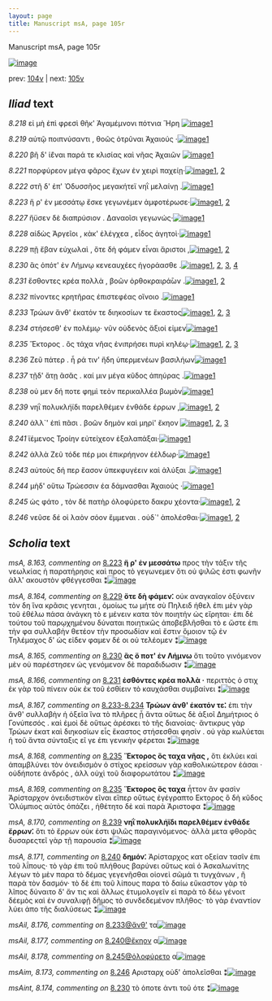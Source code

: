 ```yaml
---
layout: page
title: Manuscript msA, page 105r
---
```


Manuscript msA, page 105r

[![image](http://www.homermultitext.org/iipsrv?OBJ=IIP,1.0&FIF=/project/homer/pyramidal/deepzoom/hmt/vaimg/2017a/VA105RN_0106.tif&WID=100&CVT=JPEG)](http://www.homermultitext.org/ict2/?urn=urn:cite2:hmt:vaimg.2017a:VA105RN_0106)

prev:  [104v](../104v) | next:  [105v](../105v)

## *Iliad* text

*8.218* <a id="8.218"/> εἰ μὴ ἐπὶ φρεσὶ θῆκ' Ἀγαμέμνονι πότνια Ἥρη 				[![image](http://www.homermultitext.org/iipsrv?OBJ=IIP,1.0&FIF=/project/homer/pyramidal/deepzoom/hmt/vaimg/2017a/VA105RN_0277.tif&RGN=0.2012,0.2322,0.3904,0.0308&WID=1000&CVT=JPEG)](http://www.homermultitext.org/ict2/?urn=urn:cite2:hmt:vaimg.2017a:VA105RN_0277@0.2012,0.2322,0.3904,0.0308)[1](#msA_8.1)

*8.219* <a id="8.219"/> αὐτῷ ποιπνύσαντι , θοῶς ὀτρῦναι Ἀχαιούς ·[![image](http://www.homermultitext.org/iipsrv?OBJ=IIP,1.0&FIF=/project/homer/pyramidal/deepzoom/hmt/vaimg/2017a/VA105RN_0277.tif&RGN=0.1962,0.2509,0.3974,0.0323&WID=1000&CVT=JPEG)](http://www.homermultitext.org/ict2/?urn=urn:cite2:hmt:vaimg.2017a:VA105RN_0277@0.1962,0.2509,0.3974,0.0323)[1](#msA_8.1)

*8.220* <a id="8.220"/> βῆ δ' ἱ̈έναι παρά τε κλισίας καὶ νῆας Ἀχαιῶν 				[![image](http://www.homermultitext.org/iipsrv?OBJ=IIP,1.0&FIF=/project/homer/pyramidal/deepzoom/hmt/vaimg/2017a/VA105RN_0277.tif&RGN=0.1982,0.2652,0.4074,0.0383&WID=1000&CVT=JPEG)](http://www.homermultitext.org/ict2/?urn=urn:cite2:hmt:vaimg.2017a:VA105RN_0277@0.1982,0.2652,0.4074,0.0383)[1](#msA_8.1)

*8.221* <a id="8.221"/> πορφύρεον μέγα φᾶρος ἔχων ἐν χειρὶ παχείῃ·[![image](http://www.homermultitext.org/iipsrv?OBJ=IIP,1.0&FIF=/project/homer/pyramidal/deepzoom/hmt/vaimg/2017a/VA105RN_0277.tif&RGN=0.1762,0.2855,0.4314,0.0383&WID=1000&CVT=JPEG)](http://www.homermultitext.org/ict2/?urn=urn:cite2:hmt:vaimg.2017a:VA105RN_0277@0.1762,0.2855,0.4314,0.0383)[1](#msA_8.1), [2](#msA_8.162)

*8.222* <a id="8.222"/> στῆ δ' ἐπ' Ὀδυσσῆος 					μεγακήτεϊ νηῒ μελαίνῃ .[![image](http://www.homermultitext.org/iipsrv?OBJ=IIP,1.0&FIF=/project/homer/pyramidal/deepzoom/hmt/vaimg/2017a/VA105RN_0277.tif&RGN=0.1942,0.308,0.3894,0.0346&WID=1000&CVT=JPEG)](http://www.homermultitext.org/ict2/?urn=urn:cite2:hmt:vaimg.2017a:VA105RN_0277@0.1942,0.308,0.3894,0.0346)[1](#msA_8.1)

*8.223* <a id="8.223"/> ἥ ρ' ἐν μεσσάτῳ ἔσκε γεγωνέμεν ἀμφοτέρωσε·[![image](http://www.homermultitext.org/iipsrv?OBJ=IIP,1.0&FIF=/project/homer/pyramidal/deepzoom/hmt/vaimg/2017a/VA105RN_0277.tif&RGN=0.1982,0.3261,0.4164,0.0361&WID=1000&CVT=JPEG)](http://www.homermultitext.org/ict2/?urn=urn:cite2:hmt:vaimg.2017a:VA105RN_0277@0.1982,0.3261,0.4164,0.0361)[1](#msA_8.1), [2](#msA_8.163)

*8.227* <a id="8.227"/> ἤϋσεν δὲ διαπρύσιον . Δαναοῖσι γεγωνώς·[![image](http://www.homermultitext.org/iipsrv?OBJ=IIP,1.0&FIF=/project/homer/pyramidal/deepzoom/hmt/vaimg/2017a/VA105RN_0277.tif&RGN=0.1982,0.3434,0.4044,0.0376&WID=1000&CVT=JPEG)](http://www.homermultitext.org/ict2/?urn=urn:cite2:hmt:vaimg.2017a:VA105RN_0277@0.1982,0.3434,0.4044,0.0376)[1](#msA_8.1)

*8.228* <a id="8.228"/> αἰδὼς Ἀργεῖοι , 					κὰκ' ἐλέγχεα , εἶδος ἀγητοὶ·[![image](http://www.homermultitext.org/iipsrv?OBJ=IIP,1.0&FIF=/project/homer/pyramidal/deepzoom/hmt/vaimg/2017a/VA105RN_0277.tif&RGN=0.1922,0.3621,0.4154,0.0368&WID=1000&CVT=JPEG)](http://www.homermultitext.org/ict2/?urn=urn:cite2:hmt:vaimg.2017a:VA105RN_0277@0.1922,0.3621,0.4154,0.0368)[1](#msA_8.1)

*8.229* <a id="8.229"/> πῇ ἔβαν εὐχωλαὶ , ὅτε δὴ φάμεν εἶναι ἄριστοι ,[![image](http://www.homermultitext.org/iipsrv?OBJ=IIP,1.0&FIF=/project/homer/pyramidal/deepzoom/hmt/vaimg/2017a/VA105RN_0277.tif&RGN=0.1862,0.3817,0.4454,0.0361&WID=1000&CVT=JPEG)](http://www.homermultitext.org/ict2/?urn=urn:cite2:hmt:vaimg.2017a:VA105RN_0277@0.1862,0.3817,0.4454,0.0361)[1](#msA_8.1), [2](#msA_8.164)

*8.230* <a id="8.230"/> ἃς ὁπότ' ἐν Λήμνῳ 					κενεαυχέες ἠγοράασθε .[![image](http://www.homermultitext.org/iipsrv?OBJ=IIP,1.0&FIF=/project/homer/pyramidal/deepzoom/hmt/vaimg/2017a/VA105RN_0277.tif&RGN=0.1742,0.402,0.4454,0.0361&WID=1000&CVT=JPEG)](http://www.homermultitext.org/ict2/?urn=urn:cite2:hmt:vaimg.2017a:VA105RN_0277@0.1742,0.402,0.4454,0.0361)[1](#msAint_8.174), [2](#msA_8.165), [3](#msA_8.1), [4](#msAim_8.172)

*8.231* <a id="8.231"/> ἔσθοντες κρέα πολλὰ , βοῶν ὀρθοκραιρά̄ων .[![image](http://www.homermultitext.org/iipsrv?OBJ=IIP,1.0&FIF=/project/homer/pyramidal/deepzoom/hmt/vaimg/2017a/VA105RN_0277.tif&RGN=0.1702,0.417,0.4304,0.0398&WID=1000&CVT=JPEG)](http://www.homermultitext.org/ict2/?urn=urn:cite2:hmt:vaimg.2017a:VA105RN_0277@0.1702,0.417,0.4304,0.0398)[1](#msA_8.1), [2](#msA_8.166)

*8.232* <a id="8.232"/> πίνοντες κρητῆρας ἐπιστεφέας οἴνοιο .[![image](http://www.homermultitext.org/iipsrv?OBJ=IIP,1.0&FIF=/project/homer/pyramidal/deepzoom/hmt/vaimg/2017a/VA105RN_0277.tif&RGN=0.1932,0.4395,0.3794,0.0331&WID=1000&CVT=JPEG)](http://www.homermultitext.org/ict2/?urn=urn:cite2:hmt:vaimg.2017a:VA105RN_0277@0.1932,0.4395,0.3794,0.0331)[1](#msA_8.1)

*8.233* <a id="8.233"/> Τρώων ἄνθ' ἑκατόν τε 					διηκοσίων τε ἕκαστος[![image](http://www.homermultitext.org/iipsrv?OBJ=IIP,1.0&FIF=/project/homer/pyramidal/deepzoom/hmt/vaimg/2017a/VA105RN_0277.tif&RGN=0.1822,0.4606,0.4364,0.0368&WID=1000&CVT=JPEG)](http://www.homermultitext.org/ict2/?urn=urn:cite2:hmt:vaimg.2017a:VA105RN_0277@0.1822,0.4606,0.4364,0.0368)[1](#msA_8.1), [2](#msAint_8.175), [3](#msAil_8.176)

*8.234* <a id="8.234"/> στήσεσθ' ἐν πολέμῳ· νῦν οὐδενὸς ἄξιοί εἰμεν[![image](http://www.homermultitext.org/iipsrv?OBJ=IIP,1.0&FIF=/project/homer/pyramidal/deepzoom/hmt/vaimg/2017a/VA105RN_0277.tif&RGN=0.1972,0.4801,0.4094,0.0398&WID=1000&CVT=JPEG)](http://www.homermultitext.org/ict2/?urn=urn:cite2:hmt:vaimg.2017a:VA105RN_0277@0.1972,0.4801,0.4094,0.0398)[1](#msA_8.1)

*8.235* <a id="8.235"/> Ἕκτορος . ὃς τάχα νῆας 					ἐνιπρήσει πυρὶ κηλέῳ·[![image](http://www.homermultitext.org/iipsrv?OBJ=IIP,1.0&FIF=/project/homer/pyramidal/deepzoom/hmt/vaimg/2017a/VA105RN_0277.tif&RGN=0.1662,0.4959,0.4725,0.0391&WID=1000&CVT=JPEG)](http://www.homermultitext.org/ict2/?urn=urn:cite2:hmt:vaimg.2017a:VA105RN_0277@0.1662,0.4959,0.4725,0.0391)[1](#msA_8.1), [2](#msA_8.169), [3](#msA_8.168)

*8.236* <a id="8.236"/> Ζεῦ πάτερ . ἦ ρά τιν' ἤδη 					ὑπερμενέων βασιλήων[![image](http://www.homermultitext.org/iipsrv?OBJ=IIP,1.0&FIF=/project/homer/pyramidal/deepzoom/hmt/vaimg/2017a/VA105RN_0277.tif&RGN=0.1862,0.5192,0.4615,0.0376&WID=1000&CVT=JPEG)](http://www.homermultitext.org/ict2/?urn=urn:cite2:hmt:vaimg.2017a:VA105RN_0277@0.1862,0.5192,0.4615,0.0376)[1](#msA_8.1)

*8.237* <a id="8.237"/> τῇδ' ἄτῃ ᾶσᾰς . καί μιν μέγα κῦδος ἀπηύρας .[![image](http://www.homermultitext.org/iipsrv?OBJ=IIP,1.0&FIF=/project/homer/pyramidal/deepzoom/hmt/vaimg/2017a/VA105RN_0277.tif&RGN=0.1862,0.5379,0.4515,0.0346&WID=1000&CVT=JPEG)](http://www.homermultitext.org/ict2/?urn=urn:cite2:hmt:vaimg.2017a:VA105RN_0277@0.1862,0.5379,0.4515,0.0346)[1](#msA_8.1)

*8.238* <a id="8.238"/> οὐ μεν δή ποτε φημὶ τεὸν περικαλλέα βωμὸν[![image](http://www.homermultitext.org/iipsrv?OBJ=IIP,1.0&FIF=/project/homer/pyramidal/deepzoom/hmt/vaimg/2017a/VA105RN_0277.tif&RGN=0.1932,0.553,0.4244,0.0376&WID=1000&CVT=JPEG)](http://www.homermultitext.org/ict2/?urn=urn:cite2:hmt:vaimg.2017a:VA105RN_0277@0.1932,0.553,0.4244,0.0376)[1](#msA_8.1)

*8.239* <a id="8.239"/> νηῒ πολυκλήϊδι παρελθέμεν ἐνθάδε έρρων ,[![image](http://www.homermultitext.org/iipsrv?OBJ=IIP,1.0&FIF=/project/homer/pyramidal/deepzoom/hmt/vaimg/2017a/VA105RN_0277.tif&RGN=0.1802,0.5733,0.4304,0.0368&WID=1000&CVT=JPEG)](http://www.homermultitext.org/ict2/?urn=urn:cite2:hmt:vaimg.2017a:VA105RN_0277@0.1802,0.5733,0.4304,0.0368)[1](#msA_8.1), [2](#msA_8.170)

*8.240* <a id="8.240"/> ἀλλ`' ἐπὶ πᾶσι . βοῶν δημὸν καὶ μηρί' ἔκηον 				[![image](http://www.homermultitext.org/iipsrv?OBJ=IIP,1.0&FIF=/project/homer/pyramidal/deepzoom/hmt/vaimg/2017a/VA105RN_0277.tif&RGN=0.1892,0.5905,0.3884,0.0391&WID=1000&CVT=JPEG)](http://www.homermultitext.org/ict2/?urn=urn:cite2:hmt:vaimg.2017a:VA105RN_0277@0.1892,0.5905,0.3884,0.0391)[1](#msA_8.171), [2](#msA_8.1), [3](#msAil_8.177)

*8.241* <a id="8.241"/> ϊέμενος Τροίην 					εὐτείχεον ἐξαλαπάξαι·[![image](http://www.homermultitext.org/iipsrv?OBJ=IIP,1.0&FIF=/project/homer/pyramidal/deepzoom/hmt/vaimg/2017a/VA105RN_0277.tif&RGN=0.1902,0.6131,0.3844,0.0383&WID=1000&CVT=JPEG)](http://www.homermultitext.org/ict2/?urn=urn:cite2:hmt:vaimg.2017a:VA105RN_0277@0.1902,0.6131,0.3844,0.0383)[1](#msA_8.1)

*8.242* <a id="8.242"/> ἀλλὰ Ζεῦ τόδε πέρ μοι 					ἐπικρήηνον ἐέλδωρ·[![image](http://www.homermultitext.org/iipsrv?OBJ=IIP,1.0&FIF=/project/homer/pyramidal/deepzoom/hmt/vaimg/2017a/VA105RN_0277.tif&RGN=0.1902,0.6311,0.4064,0.0376&WID=1000&CVT=JPEG)](http://www.homermultitext.org/ict2/?urn=urn:cite2:hmt:vaimg.2017a:VA105RN_0277@0.1902,0.6311,0.4064,0.0376)[1](#msA_8.1)

*8.243* <a id="8.243"/> αὐτοὺς δή περ ἔασον ὑπεκφυγέειν καὶ ἀλύξαι .[![image](http://www.homermultitext.org/iipsrv?OBJ=IIP,1.0&FIF=/project/homer/pyramidal/deepzoom/hmt/vaimg/2017a/VA105RN_0277.tif&RGN=0.1882,0.6514,0.4264,0.0413&WID=1000&CVT=JPEG)](http://www.homermultitext.org/ict2/?urn=urn:cite2:hmt:vaimg.2017a:VA105RN_0277@0.1882,0.6514,0.4264,0.0413)[1](#msA_8.1)

*8.244* <a id="8.244"/> μὴδ' οὕτω Τρώεσσιν 					έα δάμνασθαι Ἀχαιούς ·[![image](http://www.homermultitext.org/iipsrv?OBJ=IIP,1.0&FIF=/project/homer/pyramidal/deepzoom/hmt/vaimg/2017a/VA105RN_0277.tif&RGN=0.1882,0.6702,0.4134,0.0383&WID=1000&CVT=JPEG)](http://www.homermultitext.org/ict2/?urn=urn:cite2:hmt:vaimg.2017a:VA105RN_0277@0.1882,0.6702,0.4134,0.0383)[1](#msA_8.1)

*8.245* <a id="8.245"/> ὡς φάτο , τὸν δὲ πατὴρ ὀλοφύρετο δακρυ χέοντα·[![image](http://www.homermultitext.org/iipsrv?OBJ=IIP,1.0&FIF=/project/homer/pyramidal/deepzoom/hmt/vaimg/2017a/VA105RN_0277.tif&RGN=0.1762,0.6867,0.4525,0.0413&WID=1000&CVT=JPEG)](http://www.homermultitext.org/ict2/?urn=urn:cite2:hmt:vaimg.2017a:VA105RN_0277@0.1762,0.6867,0.4525,0.0413)[1](#msA_8.1), [2](#msAil_8.178)

*8.246* <a id="8.246"/> νεῦσε δέ οἱ λαὸν σόον ἔμμεναι . οὐδ`' ἀπολέσθαι·[![image](http://www.homermultitext.org/iipsrv?OBJ=IIP,1.0&FIF=/project/homer/pyramidal/deepzoom/hmt/vaimg/2017a/VA105RN_0277.tif&RGN=0.1852,0.7077,0.4124,0.0413&WID=1000&CVT=JPEG)](http://www.homermultitext.org/ict2/?urn=urn:cite2:hmt:vaimg.2017a:VA105RN_0277@0.1852,0.7077,0.4124,0.0413)[1](#msA_8.1), [2](#msAim_8.173)

## *Scholia* text

*msA, 8.163, commenting on* [8.223](#8.223)  <a id="msA_8.163"/> **ἥ ρ' ἐν μεσσάτω** προς τὴν τάξιν τῆς νεωλκίας ἡ παρατήρησις καὶ προς τὸ γεγωνεμεν ὅτι οὐ ψιλῶς ἐστι φωνῆν ἀλλ' ακουστὸν φθέγγεσθαι ⁑[![image](http://www.homermultitext.org/iipsrv?OBJ=IIP,1.0&FIF=/project/homer/pyramidal/deepzoom/hmt/vaimg/2017a/VA105RN_0277.tif&RGN=0.1948,0.1563,0.6222,0.0384&WID=1000&CVT=JPEG)](http://www.homermultitext.org/ict2/?urn=urn:cite2:hmt:vaimg.2017a:VA105RN_0277@0.1948,0.1563,0.6222,0.0384)

*msA, 8.164, commenting on* [8.229](#8.229)  <a id="msA_8.164"/> **ὅτε δὴ φάμεν⁚** οὐκ αναγκαῖον ὀξύνειν τὸν δη ἵνα κρᾶσις γενηται , ὁμοίως τω μήτε σὺ Πηλειδ ήθελ ἐπι μὲν γὰρ τοῦ ἐθέλω πάσα ἀνάγκη τὸ ε μένειν κατα τὸν ποιητήν ὡς εἴρηται· ἐπι δὲ τούτου τοῦ παρῳχημένου δύναται ποιητικῶς ἀποβεβλῆσθαι τὸ ε ὥστε ἐπι τὴν φα συλλαβὴν θετέον τὴν προσωδίαν καὶ ἔστιν ὅμοιον τῷ ἐν Τηλέμαχος δ' ὡς εἰδεν φαμεν δέ οι οὐ τελέομεν ⁑[![image](http://www.homermultitext.org/iipsrv?OBJ=IIP,1.0&FIF=/project/homer/pyramidal/deepzoom/hmt/vaimg/2017a/VA105RN_0277.tif&RGN=0.1892,0.1698,0.6396,0.0887&WID=1000&CVT=JPEG)](http://www.homermultitext.org/ict2/?urn=urn:cite2:hmt:vaimg.2017a:VA105RN_0277@0.1892,0.1698,0.6396,0.0887)

*msA, 8.165, commenting on* [8.230](#8.230)  <a id="msA_8.165"/> **ἃς ὅ ποτ' ἐν Λήμνω** ὅτι τοῦτο γινόμενον μὲν οὐ παρέστησεν ὡς γενόμενον δὲ παραδιδωσιν ⁑[![image](http://www.homermultitext.org/iipsrv?OBJ=IIP,1.0&FIF=/project/homer/pyramidal/deepzoom/hmt/vaimg/2017a/VA105RN_0277.tif&RGN=0.6094,0.2508,0.2083,0.0416&WID=1000&CVT=JPEG)](http://www.homermultitext.org/ict2/?urn=urn:cite2:hmt:vaimg.2017a:VA105RN_0277@0.6094,0.2508,0.2083,0.0416)

*msA, 8.166, commenting on* [8.231](#8.231)  <a id="msA_8.166"/> **ἐσθόντες κρέα πολλὰ ·** περιττὸς ὁ στιχ ἐκ γὰρ τοῦ πίνειν οὐκ ἐκ τοῦ ἐσθίειν τὸ καυχάσθαι συμβαίνει ⁑[![image](http://www.homermultitext.org/iipsrv?OBJ=IIP,1.0&FIF=/project/homer/pyramidal/deepzoom/hmt/vaimg/2017a/VA105RN_0277.tif&RGN=0.6134,0.2854,0.2083,0.051&WID=1000&CVT=JPEG)](http://www.homermultitext.org/ict2/?urn=urn:cite2:hmt:vaimg.2017a:VA105RN_0277@0.6134,0.2854,0.2083,0.051)

*msA, 8.167, commenting on* [8.233-8.234](#8.233-8.234)  <a id="msA_8.167"/> **Τρώων ἀνθ' ἑκατόν τε⁚** ἐπι τὴν ἄνθ' συλλαβὴν ἡ ὀξεῖα ἵνα τὸ πλῆρες ᾖ ἄντα οὕτως δὲ ἀξιοῖ Δημήτριος ὁ Γονύπεσός . καὶ ἐμοὶ δὲ οὕτως ἀρέσκει τὸ τῆς διανοίας· ἄντικρυς γὰρ Τρώων ἑκατ καὶ διηκοσίων εἷς ἕκαστος στήσεσθαι φησίν . οὐ γὰρ κωλύεται ἡ τοῦ ἄντα σύνταξις εῖ γε ἐπι γενικὴν φέρεται ⁑[![image](http://www.homermultitext.org/iipsrv?OBJ=IIP,1.0&FIF=/project/homer/pyramidal/deepzoom/hmt/vaimg/2017a/VA105RN_0277.tif&RGN=0.6111,0.3275,0.2137,0.1114&WID=1000&CVT=JPEG)](http://www.homermultitext.org/ict2/?urn=urn:cite2:hmt:vaimg.2017a:VA105RN_0277@0.6111,0.3275,0.2137,0.1114)

*msA, 8.168, commenting on* [8.235](#8.235)  <a id="msA_8.168"/> **Ἕκτορος ὃς ταχα νῆας ,** ὅτι ἐκλύει καὶ ἀπαμβλύνει τὸν ὀνειδισμὸν ὁ στίχος κρείσσων γὰρ καθολικώτερον ἑάσαι · οὐδήποτε ἀνδρός , ἀλλ οὐχὶ τοῦ διαφορωτάτου ⁑[![image](http://www.homermultitext.org/iipsrv?OBJ=IIP,1.0&FIF=/project/homer/pyramidal/deepzoom/hmt/vaimg/2017a/VA105RN_0277.tif&RGN=0.6151,0.4303,0.2008,0.0641&WID=1000&CVT=JPEG)](http://www.homermultitext.org/ict2/?urn=urn:cite2:hmt:vaimg.2017a:VA105RN_0277@0.6151,0.4303,0.2008,0.0641)

*msA, 8.169, commenting on* [8.235](#8.235)  <a id="msA_8.169"/> **Ἕκτορος ὃς ταχα** ἧττον ἂν φασὶν Ἀρίσταρχον ὀνειδιστικὸν εῖναι εἵπερ οὕτως ἐγέγραπτο Εκτορος ὃ δὴ κῦδος Ὀλύμπιος αὐτὸς ὀπάζει , ἠθέτητο δὲ καὶ παρὰ Ἀριστοφα ⁑[![image](http://www.homermultitext.org/iipsrv?OBJ=IIP,1.0&FIF=/project/homer/pyramidal/deepzoom/hmt/vaimg/2017a/VA105RN_0277.tif&RGN=0.6243,0.4832,0.2055,0.0757&WID=1000&CVT=JPEG)](http://www.homermultitext.org/ict2/?urn=urn:cite2:hmt:vaimg.2017a:VA105RN_0277@0.6243,0.4832,0.2055,0.0757)

*msA, 8.170, commenting on* [8.239](#8.239)  <a id="msA_8.170"/> **νηῒ πολυκλήϊδι παρελθέμεν ἐνθάδε ἔρρων⁚** ὅτι τὸ ἔρρων οὐκ έστι ψιλῶς παραγινόμενος· ἀλλὰ μετα φθορᾶς δυσαρεςτεῖ γὰρ τῇ παρουσία ⁑[![image](http://www.homermultitext.org/iipsrv?OBJ=IIP,1.0&FIF=/project/homer/pyramidal/deepzoom/hmt/vaimg/2017a/VA105RN_0277.tif&RGN=0.6339,0.5528,0.1887,0.069&WID=1000&CVT=JPEG)](http://www.homermultitext.org/ict2/?urn=urn:cite2:hmt:vaimg.2017a:VA105RN_0277@0.6339,0.5528,0.1887,0.069)

*msA, 8.171, commenting on* [8.240](#8.240)  <a id="msA_8.171"/> **δημόν⁚** Ἀρίσταρχος κατ oξείαν τασῖν ἐπι τοῦ λΐπους· τὸ γὰρ ἐπι τοῦ πλήθους βαρύνει οὕτως καὶ ὁ Ἀσκαλωνίτης λέγων τὸ μὲν παρα τὸ δέμας γεγενῆσθαι οἱονεὶ σῶμά τι τυγχάνων , ἢ παρὰ τὸν δασμόν· τὸ δὲ ἐπι τοῦ λίπους παρα τὸ δαίω εὔκαστον γὰρ τὸ λῖπος δύναιτο δ' ἄν τις καὶ ἄλλως ἐτυμολογεῖν εἰ παρὰ τὸ δέω γένοιτ δέεμὸς καὶ ἐν συναλιφῇ δῆμος τὸ συνδεδεμένον πλῆθος· τὸ γὰρ ἐναντίον λύει ἀπο τῆς διαλύσεως ⁑[![image](http://www.homermultitext.org/iipsrv?OBJ=IIP,1.0&FIF=/project/homer/pyramidal/deepzoom/hmt/vaimg/2017a/VA105RN_0277.tif&RGN=0.612,0.6172,0.2162,0.1633&WID=1000&CVT=JPEG)](http://www.homermultitext.org/ict2/?urn=urn:cite2:hmt:vaimg.2017a:VA105RN_0277@0.612,0.6172,0.2162,0.1633)

*msAil, 8.176, commenting on* [8.233@ἄνθ'](#8.233@ἄνθ')  <a id="msAil_8.176"/> τα[![image](http://www.homermultitext.org/iipsrv?OBJ=IIP,1.0&FIF=/project/homer/pyramidal/deepzoom/hmt/vaimg/2017a/VA105RN_0277.tif&RGN=0.2913,0.4628,0.018,0.012&WID=1000&CVT=JPEG)](http://www.homermultitext.org/ict2/?urn=urn:cite2:hmt:vaimg.2017a:VA105RN_0277@0.2913,0.4628,0.018,0.012)

*msAil, 8.177, commenting on* [8.240@ἔκηον](#8.240@ἔκηον)  <a id="msAil_8.177"/> α[![image](http://www.homermultitext.org/iipsrv?OBJ=IIP,1.0&FIF=/project/homer/pyramidal/deepzoom/hmt/vaimg/2017a/VA105RN_0277.tif&RGN=0.5465,0.6063,0.022,0.0135&WID=1000&CVT=JPEG)](http://www.homermultitext.org/ict2/?urn=urn:cite2:hmt:vaimg.2017a:VA105RN_0277@0.5465,0.6063,0.022,0.0135)

*msAil, 8.178, commenting on* [8.245@ὀλοφύρετο](#8.245@ὀλοφύρετο)  <a id="msAil_8.178"/> α[![image](http://www.homermultitext.org/iipsrv?OBJ=IIP,1.0&FIF=/project/homer/pyramidal/deepzoom/hmt/vaimg/2017a/VA105RN_0277.tif&RGN=0.4605,0.701,0.014,0.009&WID=1000&CVT=JPEG)](http://www.homermultitext.org/ict2/?urn=urn:cite2:hmt:vaimg.2017a:VA105RN_0277@0.4605,0.701,0.014,0.009)

*msAim, 8.173, commenting on* [8.246](#8.246)  <a id="msAim_8.173"/> Αρισταρχ οὐδ' ἀπολεῖσθαι ⁑[![image](http://www.homermultitext.org/iipsrv?OBJ=IIP,1.0&FIF=/project/homer/pyramidal/deepzoom/hmt/vaimg/2017a/VA105RN_0277.tif&RGN=0.5846,0.7243,0.042,0.0278&WID=1000&CVT=JPEG)](http://www.homermultitext.org/ict2/?urn=urn:cite2:hmt:vaimg.2017a:VA105RN_0277@0.5846,0.7243,0.042,0.0278)

*msAint, 8.174, commenting on* [8.230](#8.230)  <a id="msAint_8.174"/> τὸ ὁποτε ἀντι τοῦ ότε ⁑[![image](http://www.homermultitext.org/iipsrv?OBJ=IIP,1.0&FIF=/project/homer/pyramidal/deepzoom/hmt/vaimg/2017a/VA105RN_0277.tif&RGN=0.1231,0.4057,0.0641,0.0316&WID=1000&CVT=JPEG)](http://www.homermultitext.org/ict2/?urn=urn:cite2:hmt:vaimg.2017a:VA105RN_0277@0.1231,0.4057,0.0641,0.0316)